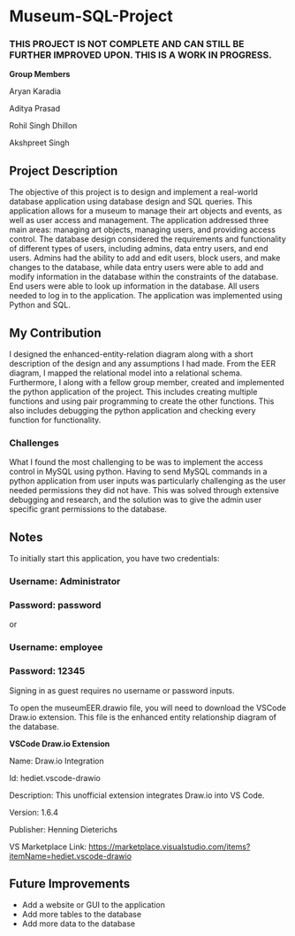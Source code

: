 # Museum-SQL-Project
### THIS PROJECT IS NOT COMPLETE AND CAN STILL BE FURTHER IMPROVED UPON. THIS IS A WORK IN PROGRESS.

**Group Members**

Aryan Karadia

Aditya Prasad

Rohil Singh Dhillon

Akshpreet Singh

## Project Description

The objective of this project is to design and implement a real-world database application using database design and SQL queries. This application allows for a museum to manage their art objects and events, as well as user access and management. The application addressed three main areas: managing art objects, managing users, and providing access control. The database design considered the requirements and functionality of different types of users, including admins, data entry users, and end users. Admins had the ability to add and edit users, block users, and make changes to the database, while data entry users were able to add and modify information in the database within the constraints of the database. End users were able to look up information in the database. All users needed to log in to the application. The application was implemented using Python and SQL. 

## My Contribution

I designed the enhanced-entity-relation diagram along with a short description of the design and any assumptions I had made. From the EER diagram, I mapped the relational model into a relational schema. Furthermore, I along with a fellow group member, created and implemented the python application of the project. This includes creating multiple functions and using pair programming to create the other functions. This also includes debugging the python application and checking every function for functionality.

### Challenges

What I found the most challenging to be was to implement the access control in MySQL using python. Having to send MySQL commands in a python application from user inputs was particularly challenging as the user needed permissions they did not have. This was solved through extensive debugging and research, and the solution was to give the admin user specific grant permissions to the database.


## Notes
To initially start this application, you have two credentials:
### Username: Administrator
### Password: password

or

### Username: employee
### Password: 12345

Signing in as guest requires no username or password inputs.

To open the museumEER.drawio file, you will need to download the VSCode Draw.io extension. This file is the enhanced entity relationship diagram of the database.

**VSCode Draw.io Extension**

Name: Draw.io Integration

Id: hediet.vscode-drawio

Description: This unofficial extension integrates Draw.io into VS Code.

Version: 1.6.4

Publisher: Henning Dieterichs

VS Marketplace Link: https://marketplace.visualstudio.com/items?itemName=hediet.vscode-drawio

## Future Improvements
* Add a website or GUI to the application
* Add more tables to the database
* Add more data to the database

